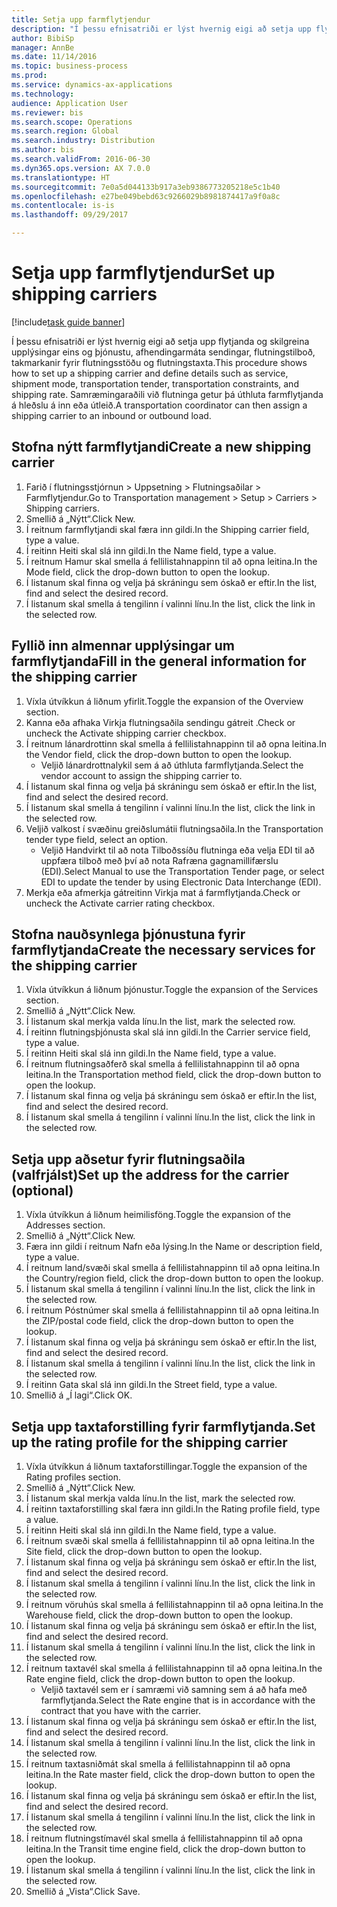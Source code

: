 ```yaml
--- 
title: Setja upp farmflytjendur
description: "Í þessu efnisatriði er lýst hvernig eigi að setja upp flytjanda og skilgreina upplýsingar eins og þjónustu, afhendingarmáta sendingar, flutningstilboð, takmarkanir fyrir flutningsstöðu og flutningstaxta."
author: BibiSp
manager: AnnBe
ms.date: 11/14/2016
ms.topic: business-process
ms.prod: 
ms.service: dynamics-ax-applications
ms.technology: 
audience: Application User
ms.reviewer: bis
ms.search.scope: Operations
ms.search.region: Global
ms.search.industry: Distribution
ms.author: bis
ms.search.validFrom: 2016-06-30
ms.dyn365.ops.version: AX 7.0.0
ms.translationtype: HT
ms.sourcegitcommit: 7e0a5d044133b917a3eb9386773205218e5c1b40
ms.openlocfilehash: e27be049bebd63c9266029b8981874417a9f0a8c
ms.contentlocale: is-is
ms.lasthandoff: 09/29/2017

---
```

# <a name="set-up-shipping-carriers"></a><span data-ttu-id="d2d8b-103">Setja upp farmflytjendur</span><span class="sxs-lookup"><span data-stu-id="d2d8b-103">Set up shipping carriers</span></span>

[!include[task guide banner](../../includes/task-guide-banner.md)]

<span data-ttu-id="d2d8b-104">Í þessu efnisatriði er lýst hvernig eigi að setja upp flytjanda og skilgreina upplýsingar eins og þjónustu, afhendingarmáta sendingar, flutningstilboð, takmarkanir fyrir flutningsstöðu og flutningstaxta.</span><span class="sxs-lookup"><span data-stu-id="d2d8b-104">This procedure shows how to set up a shipping carrier and define details such as service, shipment mode, transportation tender, transportation constraints, and shipping rate.</span></span> <span data-ttu-id="d2d8b-105">Samræmingaraðili við flutninga getur þá úthluta farmflytjanda á hleðslu á inn eða útleið.</span><span class="sxs-lookup"><span data-stu-id="d2d8b-105">A transportation coordinator can then assign a shipping carrier to an inbound or outbound load.</span></span>


## <a name="create-a-new-shipping-carrier"></a><span data-ttu-id="d2d8b-106">Stofna nýtt farmflytjandi</span><span class="sxs-lookup"><span data-stu-id="d2d8b-106">Create a new shipping carrier</span></span>
1. <span data-ttu-id="d2d8b-107">Farið í flutningsstjórnun > Uppsetning > Flutningsaðilar > Farmflytjendur.</span><span class="sxs-lookup"><span data-stu-id="d2d8b-107">Go to Transportation management > Setup > Carriers > Shipping carriers.</span></span>
2. <span data-ttu-id="d2d8b-108">Smellið á „Nýtt“.</span><span class="sxs-lookup"><span data-stu-id="d2d8b-108">Click New.</span></span>
3. <span data-ttu-id="d2d8b-109">Í reitnum farmflytjandi skal færa inn gildi.</span><span class="sxs-lookup"><span data-stu-id="d2d8b-109">In the Shipping carrier field, type a value.</span></span>
4. <span data-ttu-id="d2d8b-110">Í reitinn Heiti skal slá inn gildi.</span><span class="sxs-lookup"><span data-stu-id="d2d8b-110">In the Name field, type a value.</span></span>
5. <span data-ttu-id="d2d8b-111">Í reitnum Hamur skal smella á fellilistahnappinn til að opna leitina.</span><span class="sxs-lookup"><span data-stu-id="d2d8b-111">In the Mode field, click the drop-down button to open the lookup.</span></span>
6. <span data-ttu-id="d2d8b-112">Í listanum skal finna og velja þá skráningu sem óskað er eftir.</span><span class="sxs-lookup"><span data-stu-id="d2d8b-112">In the list, find and select the desired record.</span></span>
7. <span data-ttu-id="d2d8b-113">Í listanum skal smella á tengilinn í valinni línu.</span><span class="sxs-lookup"><span data-stu-id="d2d8b-113">In the list, click the link in the selected row.</span></span>

## <a name="fill-in-the-general-information-for-the-shipping-carrier"></a><span data-ttu-id="d2d8b-114">Fyllið inn almennar upplýsingar um farmflytjanda</span><span class="sxs-lookup"><span data-stu-id="d2d8b-114">Fill in the general information for the shipping carrier</span></span>
1. <span data-ttu-id="d2d8b-115">Víxla útvíkkun á liðnum yfirlit.</span><span class="sxs-lookup"><span data-stu-id="d2d8b-115">Toggle the expansion of the Overview section.</span></span>
2. <span data-ttu-id="d2d8b-116">Kanna eða afhaka Virkja flutningsaðila sendingu gátreit .</span><span class="sxs-lookup"><span data-stu-id="d2d8b-116">Check or uncheck the Activate shipping carrier checkbox.</span></span>
3. <span data-ttu-id="d2d8b-117">Í reitnum lánardrottinn skal smella á fellilistahnappinn til að opna leitina.</span><span class="sxs-lookup"><span data-stu-id="d2d8b-117">In the Vendor field, click the drop-down button to open the lookup.</span></span>
    * <span data-ttu-id="d2d8b-118">Veljið lánardrottnalykil sem á að úthluta farmflytjanda.</span><span class="sxs-lookup"><span data-stu-id="d2d8b-118">Select the vendor account to assign the shipping carrier to.</span></span>  
4. <span data-ttu-id="d2d8b-119">Í listanum skal finna og velja þá skráningu sem óskað er eftir.</span><span class="sxs-lookup"><span data-stu-id="d2d8b-119">In the list, find and select the desired record.</span></span>
5. <span data-ttu-id="d2d8b-120">Í listanum skal smella á tengilinn í valinni línu.</span><span class="sxs-lookup"><span data-stu-id="d2d8b-120">In the list, click the link in the selected row.</span></span>
6. <span data-ttu-id="d2d8b-121">Veljið valkost í svæðinu greiðslumátii flutningsaðila.</span><span class="sxs-lookup"><span data-stu-id="d2d8b-121">In the Transportation tender type field, select an option.</span></span>
    * <span data-ttu-id="d2d8b-122">Veljið Handvirkt til að nota Tilboðssíðu flutninga eða velja EDI til að uppfæra tilboð með því að nota Rafræna gagnamillifærslu (EDI).</span><span class="sxs-lookup"><span data-stu-id="d2d8b-122">Select Manual to use the Transportation Tender page, or select EDI to update the tender by using Electronic Data Interchange (EDI).</span></span>  
7. <span data-ttu-id="d2d8b-123">Merkja eða afmerkja gátreitinn Virkja mat á farmflytjanda.</span><span class="sxs-lookup"><span data-stu-id="d2d8b-123">Check or uncheck the Activate carrier rating checkbox.</span></span>

## <a name="create-the-necessary-services-for-the-shipping-carrier"></a><span data-ttu-id="d2d8b-124">Stofna nauðsynlega þjónustuna fyrir farmflytjanda</span><span class="sxs-lookup"><span data-stu-id="d2d8b-124">Create the necessary services for the shipping carrier</span></span>
1. <span data-ttu-id="d2d8b-125">Víxla útvíkkun á liðnum þjónustur.</span><span class="sxs-lookup"><span data-stu-id="d2d8b-125">Toggle the expansion of the Services section.</span></span>
2. <span data-ttu-id="d2d8b-126">Smellið á „Nýtt“.</span><span class="sxs-lookup"><span data-stu-id="d2d8b-126">Click New.</span></span>
3. <span data-ttu-id="d2d8b-127">Í listanum skal merkja valda línu.</span><span class="sxs-lookup"><span data-stu-id="d2d8b-127">In the list, mark the selected row.</span></span>
4. <span data-ttu-id="d2d8b-128">Í reitinn flutningsþjónusta skal slá inn gildi.</span><span class="sxs-lookup"><span data-stu-id="d2d8b-128">In the Carrier service field, type a value.</span></span>
5. <span data-ttu-id="d2d8b-129">Í reitinn Heiti skal slá inn gildi.</span><span class="sxs-lookup"><span data-stu-id="d2d8b-129">In the Name field, type a value.</span></span>
6. <span data-ttu-id="d2d8b-130">Í reitnum flutningsaðferð skal smella á fellilistahnappinn til að opna leitina.</span><span class="sxs-lookup"><span data-stu-id="d2d8b-130">In the Transportation method field, click the drop-down button to open the lookup.</span></span>
7. <span data-ttu-id="d2d8b-131">Í listanum skal finna og velja þá skráningu sem óskað er eftir.</span><span class="sxs-lookup"><span data-stu-id="d2d8b-131">In the list, find and select the desired record.</span></span>
8. <span data-ttu-id="d2d8b-132">Í listanum skal smella á tengilinn í valinni línu.</span><span class="sxs-lookup"><span data-stu-id="d2d8b-132">In the list, click the link in the selected row.</span></span>

## <a name="set-up-the-address-for-the-carrier-optional"></a><span data-ttu-id="d2d8b-133">Setja upp aðsetur fyrir flutningsaðila (valfrjálst)</span><span class="sxs-lookup"><span data-stu-id="d2d8b-133">Set up the address for the carrier (optional)</span></span>
1. <span data-ttu-id="d2d8b-134">Víxla útvíkkun á liðnum heimilisföng.</span><span class="sxs-lookup"><span data-stu-id="d2d8b-134">Toggle the expansion of the Addresses section.</span></span>
2. <span data-ttu-id="d2d8b-135">Smellið á „Nýtt“.</span><span class="sxs-lookup"><span data-stu-id="d2d8b-135">Click New.</span></span>
3. <span data-ttu-id="d2d8b-136">Færa inn gildi í reitnum Nafn eða lýsing.</span><span class="sxs-lookup"><span data-stu-id="d2d8b-136">In the Name or description field, type a value.</span></span>
4. <span data-ttu-id="d2d8b-137">Í reitnum land/svæði skal smella á fellilistahnappinn til að opna leitina.</span><span class="sxs-lookup"><span data-stu-id="d2d8b-137">In the Country/region field, click the drop-down button to open the lookup.</span></span>
5. <span data-ttu-id="d2d8b-138">Í listanum skal smella á tengilinn í valinni línu.</span><span class="sxs-lookup"><span data-stu-id="d2d8b-138">In the list, click the link in the selected row.</span></span>
6. <span data-ttu-id="d2d8b-139">Í reitnum Póstnúmer skal smella á fellilistahnappinn til að opna leitina.</span><span class="sxs-lookup"><span data-stu-id="d2d8b-139">In the ZIP/postal code field, click the drop-down button to open the lookup.</span></span>
7. <span data-ttu-id="d2d8b-140">Í listanum skal finna og velja þá skráningu sem óskað er eftir.</span><span class="sxs-lookup"><span data-stu-id="d2d8b-140">In the list, find and select the desired record.</span></span>
8. <span data-ttu-id="d2d8b-141">Í listanum skal smella á tengilinn í valinni línu.</span><span class="sxs-lookup"><span data-stu-id="d2d8b-141">In the list, click the link in the selected row.</span></span>
9. <span data-ttu-id="d2d8b-142">Í reitinn Gata skal slá inn gildi.</span><span class="sxs-lookup"><span data-stu-id="d2d8b-142">In the Street field, type a value.</span></span>
10. <span data-ttu-id="d2d8b-143">Smellið á „Í lagi“.</span><span class="sxs-lookup"><span data-stu-id="d2d8b-143">Click OK.</span></span>

## <a name="set-up-the-rating-profile-for-the-shipping-carrier"></a><span data-ttu-id="d2d8b-144">Setja upp taxtaforstilling fyrir farmflytjanda.</span><span class="sxs-lookup"><span data-stu-id="d2d8b-144">Set up the rating profile for the shipping carrier</span></span>
1. <span data-ttu-id="d2d8b-145">Víxla útvíkkun á liðnum taxtaforstillingar.</span><span class="sxs-lookup"><span data-stu-id="d2d8b-145">Toggle the expansion of the Rating profiles section.</span></span>
2. <span data-ttu-id="d2d8b-146">Smellið á „Nýtt“.</span><span class="sxs-lookup"><span data-stu-id="d2d8b-146">Click New.</span></span>
3. <span data-ttu-id="d2d8b-147">Í listanum skal merkja valda línu.</span><span class="sxs-lookup"><span data-stu-id="d2d8b-147">In the list, mark the selected row.</span></span>
4. <span data-ttu-id="d2d8b-148">Í reitinn taxtaforstilling skal færa inn gildi.</span><span class="sxs-lookup"><span data-stu-id="d2d8b-148">In the Rating profile field, type a value.</span></span>
5. <span data-ttu-id="d2d8b-149">Í reitinn Heiti skal slá inn gildi.</span><span class="sxs-lookup"><span data-stu-id="d2d8b-149">In the Name field, type a value.</span></span>
6. <span data-ttu-id="d2d8b-150">Í reitnum svæði skal smella á fellilistahnappinn til að opna leitina.</span><span class="sxs-lookup"><span data-stu-id="d2d8b-150">In the Site field, click the drop-down button to open the lookup.</span></span>
7. <span data-ttu-id="d2d8b-151">Í listanum skal finna og velja þá skráningu sem óskað er eftir.</span><span class="sxs-lookup"><span data-stu-id="d2d8b-151">In the list, find and select the desired record.</span></span>
8. <span data-ttu-id="d2d8b-152">Í listanum skal smella á tengilinn í valinni línu.</span><span class="sxs-lookup"><span data-stu-id="d2d8b-152">In the list, click the link in the selected row.</span></span>
9. <span data-ttu-id="d2d8b-153">Í reitnum vöruhús skal smella á fellilistahnappinn til að opna leitina.</span><span class="sxs-lookup"><span data-stu-id="d2d8b-153">In the Warehouse field, click the drop-down button to open the lookup.</span></span>
10. <span data-ttu-id="d2d8b-154">Í listanum skal finna og velja þá skráningu sem óskað er eftir.</span><span class="sxs-lookup"><span data-stu-id="d2d8b-154">In the list, find and select the desired record.</span></span>
11. <span data-ttu-id="d2d8b-155">Í listanum skal smella á tengilinn í valinni línu.</span><span class="sxs-lookup"><span data-stu-id="d2d8b-155">In the list, click the link in the selected row.</span></span>
12. <span data-ttu-id="d2d8b-156">Í reitnum taxtavél skal smella á fellilistahnappinn til að opna leitina.</span><span class="sxs-lookup"><span data-stu-id="d2d8b-156">In the Rate engine field, click the drop-down button to open the lookup.</span></span>
    * <span data-ttu-id="d2d8b-157">Veljið taxtavél sem er í samræmi við samning sem á að hafa með farmflytjanda.</span><span class="sxs-lookup"><span data-stu-id="d2d8b-157">Select the Rate engine that is in accordance with the contract that you have with the carrier.</span></span>  
13. <span data-ttu-id="d2d8b-158">Í listanum skal finna og velja þá skráningu sem óskað er eftir.</span><span class="sxs-lookup"><span data-stu-id="d2d8b-158">In the list, find and select the desired record.</span></span>
14. <span data-ttu-id="d2d8b-159">Í listanum skal smella á tengilinn í valinni línu.</span><span class="sxs-lookup"><span data-stu-id="d2d8b-159">In the list, click the link in the selected row.</span></span>
15. <span data-ttu-id="d2d8b-160">Í reitnum taxtasniðmát skal smella á fellilistahnappinn til að opna leitina.</span><span class="sxs-lookup"><span data-stu-id="d2d8b-160">In the Rate master field, click the drop-down button to open the lookup.</span></span>
16. <span data-ttu-id="d2d8b-161">Í listanum skal finna og velja þá skráningu sem óskað er eftir.</span><span class="sxs-lookup"><span data-stu-id="d2d8b-161">In the list, find and select the desired record.</span></span>
17. <span data-ttu-id="d2d8b-162">Í listanum skal smella á tengilinn í valinni línu.</span><span class="sxs-lookup"><span data-stu-id="d2d8b-162">In the list, click the link in the selected row.</span></span>
18. <span data-ttu-id="d2d8b-163">Í reitnum flutningstímavél skal smella á fellilistahnappinn til að opna leitina.</span><span class="sxs-lookup"><span data-stu-id="d2d8b-163">In the Transit time engine field, click the drop-down button to open the lookup.</span></span>
19. <span data-ttu-id="d2d8b-164">Í listanum skal smella á tengilinn í valinni línu.</span><span class="sxs-lookup"><span data-stu-id="d2d8b-164">In the list, click the link in the selected row.</span></span>
20. <span data-ttu-id="d2d8b-165">Smellið á „Vista“.</span><span class="sxs-lookup"><span data-stu-id="d2d8b-165">Click Save.</span></span>



